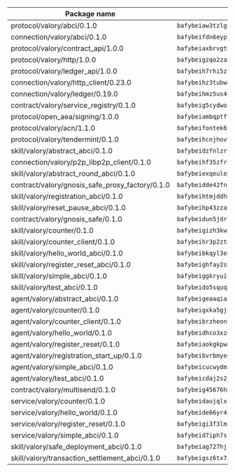 | Package name                                                  | Package hash                                                  |
| ------------------------------------------------------------- | ------------------------------------------------------------- |
| protocol/valory/abci/0.1.0                                    | `bafybeiaw3tzlg3rkvnn5fcufblktmfwngmxugn4yo7pyjp76zz6aqtqcay` |
| connection/valory/abci/0.1.0                                  | `bafybeifdn6eyp7tw3pemycnuuh7e6iairmkdpsohjg2coyxkcmjwfpqavm` |
| protocol/valory/contract_api/1.0.0                            | `bafybeiaxbrvgtbdrh4lslskuxyp4awyr4whcx3nqq5yrr6vimzsxg5dy64` |
| protocol/valory/http/1.0.0                                    | `bafybeigzqo2zaakcjtzzsm6dh4x73v72xg6ctk6muyp5uq5ueb7y34fbxy` |
| protocol/valory/ledger_api/1.0.0                              | `bafybeih7rhi5zvfvwakx5ifgxsz2cfipeecsh7bm3gnudjxtvhrygpcftq` |
| connection/valory/http_client/0.23.0                          | `bafybeihz3tubwado7j3wlivndzzuj3c6fdsp4ra5r3nqixn3ufawzo3wii` |
| connection/valory/ledger/0.19.0                               | `bafybeihmz5us4ntmzvgikpkx4tththrl7zvou4uiebvletdeliidiuhi6m` |
| contract/valory/service_registry/0.1.0                        | `bafybeig5cydwoi7laokvhrlaj5qzdqcrloaldescakjnk7d7xvxveepzne` |
| protocol/open_aea/signing/1.0.0                               | `bafybeiambqptflge33eemdhis2whik67hjplfnqwieoa6wblzlaf7vuo44` |
| protocol/valory/acn/1.1.0                                     | `bafybeifontek6tvaecatoauiule3j3id6xoktpjubvuqi3h2jkzqg7zh7a` |
| protocol/valory/tendermint/0.1.0                              | `bafybeihcnjhovvyyfbkuw5sjyfx2lfd4soeocfqzxz54g67333m6nk5gxq` |
| skill/valory/abstract_abci/0.1.0                              | `bafybeidzfnlzrioo6idcpeufb4orblycjzujyuomhpe7jjibxubx7ycxqq` |
| connection/valory/p2p_libp2p_client/0.1.0                     | `bafybeihf35zfr35qsvfte4vbi7njvuzfx4httysw7owmlux53gvxh2or54` |
| skill/valory/abstract_round_abci/0.1.0                        | `bafybeiexqeulepnwyxwlv2lpqr5rfril3j72pbxakfwcg2od3ifyogwzym` |
| contract/valory/gnosis_safe_proxy_factory/0.1.0               | `bafybeidde42fncwdgkwcuztot2hx7s7qkfusmujplvvwljeylyavrgomcy` |
| skill/valory/registration_abci/0.1.0                          | `bafybeihtmjddhoknct6fd6iqd35dnekmznpmnyrinxzxy2xqy44bnrmuum` |
| skill/valory/reset_pause_abci/0.1.0                           | `bafybeihp43zzau3ohrzuv3awkvs243zckf3txyk4jlgh7c66ggqloacmwy` |
| contract/valory/gnosis_safe/0.1.0                             | `bafybeidun5jdrffmzpr7hquuxzfyx3nkcevaxac6cci3oyjyh72ebbrwyi` |
| skill/valory/counter/0.1.0                                    | `bafybeigizh3kwi3iseqjbxbqbvuxalxbdxzceridx4sfgmlzhdjiud5tjy` |
| skill/valory/counter_client/0.1.0                             | `bafybeihr3p2ztqpbgzuo4xi7gwq4hjcc3khibirritnxkajaugshlzxjke` |
| skill/valory/hello_world_abci/0.1.0                           | `bafybeibkqyl3eagsl6hfwnzhm57qnbwzqg6xwa4d36hyvi3j2plvcuc4qe` |
| skill/valory/register_reset_abci/0.1.0                        | `bafybeighfay2shex5aejsup4beptycfgvhnhddbb6po7aojhvxndj5rhwi` |
| skill/valory/simple_abci/0.1.0                                | `bafybeiggkryuiy4em3rsitxkjqjxmmwgmnx6gqbtukozrwdamrqfniwjsa` |
| skill/valory/test_abci/0.1.0                                  | `bafybeido5squqpuy4vcljayrvw7nzj7wm5mabjvk6v2wha7bav7m42uabe` |
| agent/valory/abstract_abci/0.1.0                              | `bafybeigeaaqial77svobsi6uua4wwethymm54lnl4rebcufgl3ovyale7m` |
| agent/valory/counter/0.1.0                                    | `bafybeigxka5gjx73rwhtlspv4bm37dxcqpklm7xyq7oslmgkhpiaqxtivy` |
| agent/valory/counter_client/0.1.0                             | `bafybeibrzheonnpbkihtov7e45yhs5azgo57k5ogxnykucpyv6sprufb7m` |
| agent/valory/hello_world/0.1.0                                | `bafybeidhco3xzeyk7wrzxonbaej5hvvitjfztd7gokgu53kuazbbziw4ou` |
| agent/valory/register_reset/0.1.0                             | `bafybeiaokgkpweg3th5xckflvfv4vt5efjdxwiqhpdgwwhvcmj3h65ez3y` |
| agent/valory/registration_start_up/0.1.0                      | `bafybeibvrbmyeqlyjigclncn3bihawrcj7tc6lhqlpdkxyhabgrfm7kuwa` |
| agent/valory/simple_abci/0.1.0                                | `bafybeicucwydmcr37pmzyljt6x46qpt7qplkwbsglz23jpuvwwrroulobm` |
| agent/valory/test_abci/0.1.0                                  | `bafybeicdaj2s2ju74um2pyboup5bl4orxlzcpffie24xitxb2nbjjm774a` |
| contract/valory/multisend/0.1.0                               | `bafybeig45676hbh4c3p3mujrrskxgxww4cxdyyginlg5rmmav6orv4gtya` |
| service/valory/counter/0.1.0                                  | `bafybeidaujqlxcvd7vv3tjco7baz3olbmr6xjnrzfzn724aeu2gai6tjsy` |
| service/valory/hello_world/0.1.0                              | `bafybeide66yr4nad5do53vp3qpccf3jhg3eozoqxwdvn4peygzmt6kdemi` |
| service/valory/register_reset/0.1.0                           | `bafybeigi3f3lmrlumfnfjhjpe5ca3fvptqqjiwpf6vatwsj3fivmg5bima` |
| service/valory/simple_abci/0.1.0                              | `bafybeid7iph7szzxykufdsdkmszuzknest56rfpflhu7y4fdrr3huwckr4` |
| skill/valory/safe_deployment_abci/0.1.0                       | `bafybeiag727hjja6t2yo2goh36tobe7k72bw3ppxrpljta5l6gvsl7qud4` |
| skill/valory/transaction_settlement_abci/0.1.0                | `bafybeigsz6tx75bipdhthixjcrpdkb2t3zzxredpxh2tzma2wlgct7rcym` |

